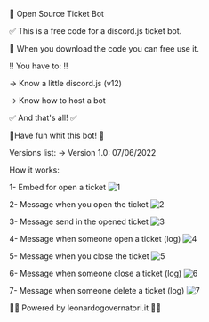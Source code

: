 🎫 Open Source Ticket Bot
 
✅ This is a free code for a discord.js ticket bot.

🔽 When you download the code you can free use it.
 
‼ You have to: ‼
 
→ Know a little discord.js (v12)
 
→ Know how to host a bot
 
✅ And that's all! ✅
 
🙂Have fun whit this bot! 🙂
 
Versions list:
→ Version 1.0: 07/06/2022


How it works:
 
 1- Embed for open a ticket ![1](https://user-images.githubusercontent.com/84454250/172478556-64fa9990-90f7-4f13-b418-4520adb830dd.png)
  
 2- Message when you open the ticket ![2](https://user-images.githubusercontent.com/84454250/172478782-ca4899e7-49df-44fd-a633-5db4eb651f7e.png)
  
 3- Message send in the opened ticket ![3](https://user-images.githubusercontent.com/84454250/172478840-d6ba31cc-060e-45ca-a8a7-ad3e32c42c4b.png)
  
 4- Message when someone open a ticket (log) ![4](https://user-images.githubusercontent.com/84454250/172478996-dfd7ba32-791c-4a7b-b039-053c2a1892f3.png)
  
 5- Message when you close the ticket ![5](https://user-images.githubusercontent.com/84454250/172479040-8bb6ecf1-7983-480f-a8f2-e5ab2fbf3f9d.png)
  
 6- Message when someone close a ticket (log) ![6](https://user-images.githubusercontent.com/84454250/172479087-540861db-6e5e-4f2b-a32c-77d968da8e8f.png)
  
 7- Message when someone delete a ticket (log) ![7](https://user-images.githubusercontent.com/84454250/172479139-e42f2331-cf58-4220-98bd-a1dcaad855dd.png)
  


👨‍💻 Powered by leonardogovernatori.it 👨‍💻
